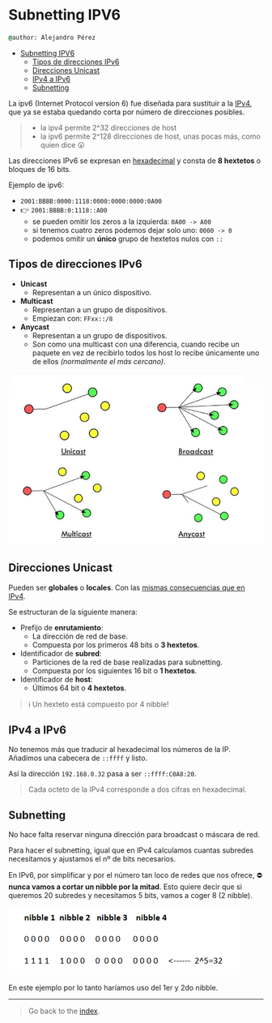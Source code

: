 # Subnetting IPV6

``` cmd
@author: Alejandro Pérez
```

- [Subnetting IPV6](#subnetting-ipv6)
  - [Tipos de direcciones IPv6](#tipos-de-direcciones-ipv6)
  - [Direcciones Unicast](#direcciones-unicast)
  - [IPv4 a IPv6](#ipv4-a-ipv6)
  - [Subnetting](#subnetting)

La ipv6 (Internet Protocol version 6) fue diseñada para sustituir a la [IPv4](subnetting-ipv4.md), que ya se estaba quedando corta por número de direcciones posibles.

> - la ipv4 permite 2^32 direcciones de host
> - la ipv6 permite 2^128 direcciones de host, unas pocas más, como quien dice 😮

Las direcciones IPv6 se expresan en [hexadecimal](intro-sistemas-comunicacion.md#hexadecimal) y consta de **8 hextetos** o bloques de 16 bits.

Ejemplo de ipv6:

- `2001:BBBB:0000:1118:0000:0000:0000:0A00`
- 👉 `2001:BBBB:0:1118::A00`
  - se pueden omitir los zeros a la izquierda: `0A00 -> A00`
  - si tenemos cuatro zeros podemos dejar solo uno: `0000 -> 0`
  - podemos omitir un **único** grupo de hextetos nulos con `::`

## Tipos de direcciones IPv6

- **Unicast**
  - Representan a un único dispositivo.
- **Multicast**
  - Representan a un grupo de dispositivos.
  - Empiezan con: `FFxx::/8`
- **Anycast**
  - Representan a un grupo de dispositivos.
  - Son como una multicast con una diferencia, cuando recibe un paquete en vez de recibirlo todos los host lo recibe únicamente uno de ellos *(normalmente el más cercano)*.

![diferencias entre envíos](img/difference-between-Unicast-Broadcast-Multicast-and-Anycast.jpg)

## Direcciones Unicast

Pueden ser **globales** o **locales**. Con las [mismas consecuencias que en IPv4](subnetting-ipv4.md#accesibilidad).

Se estructuran de la siguiente manera:

- Prefijo de **enrutamiento**:
  - La dirección de red de base.
  - Compuesta por los primeros 48 bits o **3 hextetos**.
- Identificador de **subred**:
  - Particiones de la red de base realizadas para subnetting.
  - Compuesta por los siguientes 16 bit o **1 hextetos**.
- Identificador de **host**:
  - Últimos 64 bit o **4 hextetos**.

> ℹ Un hexteto está compuesto por 4 nibble!

## IPv4 a IPv6

No tenemos más que traducir al hexadecimal los números de la IP. Añadimos una cabecera de `::ffff` y listo.

Así la dirección `192.168.0.32` pasa a ser `::ffff:C0A8:20`.

> Cada octeto de la IPv4 corresponde a dos cifras en hexadecimal.

## Subnetting

No hace falta reservar ninguna dirección para broadcast o máscara de red.

Para hacer el subnetting, igual que en IPv4 calculamos cuantas subredes necesitamos y ajustamos el nº de bits necesarios.

En IPv6, por simplificar y por el número tan loco de redes que nos ofrece, ⛔ **nunca vamos a cortar un nibble por la mitad**. Esto quiere decir que si queremos 20 subredes y necesitamos 5 bits, vamos a coger 8 (2 nibble).

![ejemplo nibble](img/ejemplo-nibble-20-redes.PNG)

En este ejemplo por lo tanto haríamos uso del 1er y 2do nibble.

---

> Go back to the [index](.index.md#index).
